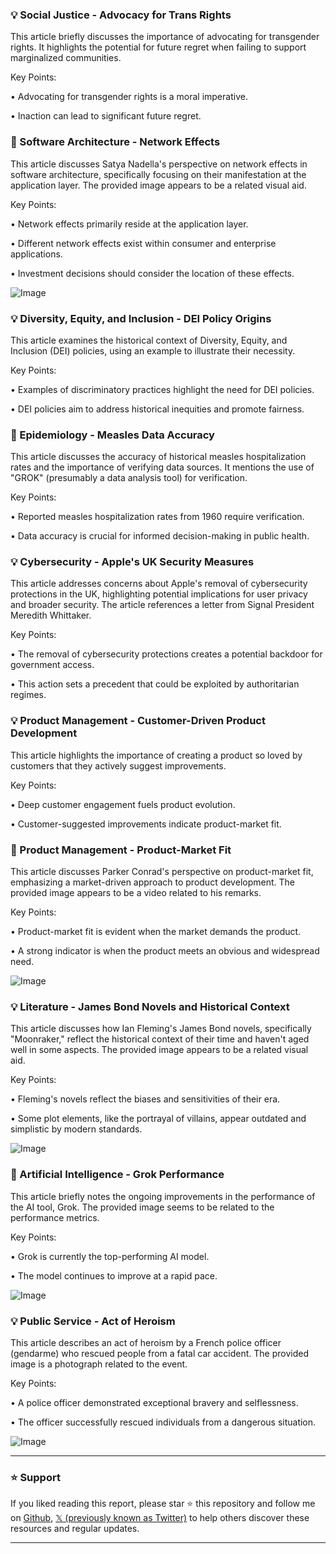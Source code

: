 ### 💡 Social Justice - Advocacy for Trans Rights

This article briefly discusses the importance of advocating for transgender rights.  It highlights the potential for future regret when failing to support marginalized communities.

Key Points:

•  Advocating for transgender rights is a moral imperative.


•  Inaction can lead to significant future regret.


### 🤖 Software Architecture - Network Effects

This article discusses Satya Nadella's perspective on network effects in software architecture, specifically focusing on their manifestation at the application layer.  The provided image appears to be a related visual aid.

Key Points:

• Network effects primarily reside at the application layer.


• Different network effects exist within consumer and enterprise applications.


•  Investment decisions should consider the location of these effects.


![Image](https://pbs.twimg.com/media/Gkbz-3qa4AA0Pfk?format=jpg&name=360x360)


### 💡 Diversity, Equity, and Inclusion - DEI Policy Origins

This article examines the historical context of Diversity, Equity, and Inclusion (DEI) policies, using an example to illustrate their necessity.


Key Points:

•  Examples of discriminatory practices highlight the need for DEI policies.


•  DEI policies aim to address historical inequities and promote fairness.



### 🤖 Epidemiology - Measles Data Accuracy

This article discusses the accuracy of historical measles hospitalization rates and the importance of verifying data sources.  It mentions the use of "GROK" (presumably a data analysis tool) for verification.

Key Points:

•  Reported measles hospitalization rates from 1960 require verification.


•  Data accuracy is crucial for informed decision-making in public health.


### 💡 Cybersecurity - Apple's UK Security Measures

This article addresses concerns about Apple's removal of cybersecurity protections in the UK, highlighting potential implications for user privacy and broader security.  The article references a letter from Signal President Meredith Whittaker.

Key Points:

•  The removal of cybersecurity protections creates a potential backdoor for government access.


•  This action sets a precedent that could be exploited by authoritarian regimes.



### 💡 Product Management - Customer-Driven Product Development

This article highlights the importance of creating a product so loved by customers that they actively suggest improvements.

Key Points:

•  Deep customer engagement fuels product evolution.


•  Customer-suggested improvements indicate product-market fit.



### 🤖 Product Management - Product-Market Fit

This article discusses Parker Conrad's perspective on product-market fit, emphasizing a market-driven approach to product development.  The provided image appears to be a video related to his remarks.

Key Points:

•  Product-market fit is evident when the market demands the product.


•  A strong indicator is when the product meets an obvious and widespread need.


![Image](https://pbs.twimg.com/ext_tw_video_thumb/1893474975413112832/pu/img/mOn6Wzx4GC31Ycf5.jpg)


### 💡 Literature - James Bond Novels and Historical Context

This article discusses how Ian Fleming's James Bond novels, specifically "Moonraker," reflect the historical context of their time and haven't aged well in some aspects. The provided image appears to be a related visual aid.

Key Points:

•  Fleming's novels reflect the biases and sensitivities of their era.


•  Some plot elements, like the portrayal of villains, appear outdated and simplistic by modern standards.


![Image](https://pbs.twimg.com/tweet_video_thumb/GkZ-PrIXsAAAZE7.jpg)


### 🚀  Artificial Intelligence - Grok Performance

This article briefly notes the ongoing improvements in the performance of the AI tool, Grok.  The provided image seems to be related to the performance metrics.

Key Points:

•  Grok is currently the top-performing AI model.


•  The model continues to improve at a rapid pace.


![Image](https://pbs.twimg.com/media/GkaNbhGWAAABkuM?format=jpg&name=small)


### 💡 Public Service - Act of Heroism

This article describes an act of heroism by a French police officer (gendarme) who rescued people from a fatal car accident. The provided image is a photograph related to the event.


Key Points:

•  A police officer demonstrated exceptional bravery and selflessness.


•  The officer successfully rescued individuals from a dangerous situation.


![Image](https://pbs.twimg.com/media/GkZmYKbXQAA3mtV?format=jpg&name=900x900)


---

### ⭐️ Support

If you liked reading this report, please star ⭐️ this repository and follow me on [Github](https://github.com/Drix10), [𝕏 (previously known as Twitter)](https://x.com/DRIX_10_) to help others discover these resources and regular updates.

---
